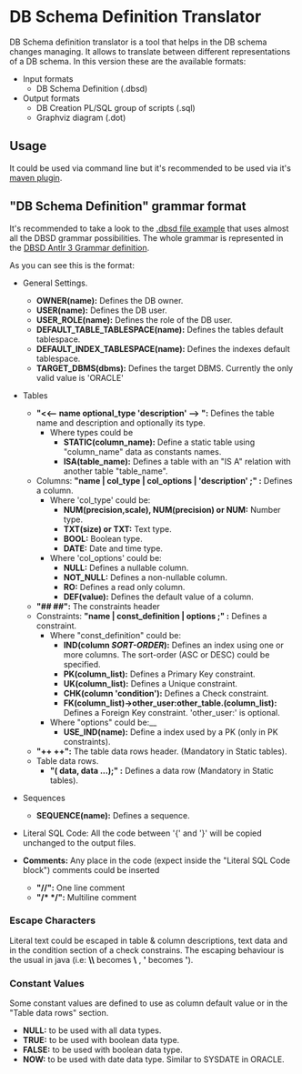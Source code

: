 DB Schema Definition Translator
===============================

DB Schema definition translator is a tool that helps in the DB schema changes managing.
It allows to translate between different representations of a DB schema.
In this version these are the available formats:

* Input formats
  * DB Schema Definition (.dbsd)
* Output formats
  * DB Creation PL/SQL group of scripts (.sql)
  * Graphviz diagram (.dot)


Usage
-----

It could be used via command line but it's recommended to be used via it's [maven plugin][1].


"DB Schema Definition" grammar format
-----------------------------------------
It's recommended to take a look to the [.dbsd file example][2] that uses almost all the DBSD grammar possibilities.
The whole grammar is represented in the [DBSD Antlr 3 Grammar definition][3].

As you can see this is the format:

* General Settings.
  * __OWNER(name):__ Defines the DB owner.
  * __USER(name):__ Defines the DB user.
  * __USER_ROLE(name):__ Defines the role of the DB user.
  * __DEFAULT_TABLE_TABLESPACE(name):__ Defines the tables default tablespace.
  * __DEFAULT_INDEX_TABLESPACE(name):__ Defines the indexes default tablespace.
  * __TARGET_DBMS(dbms):__ Defines the target DBMS. Currently the only valid value is 'ORACLE'
* Tables
  * __"<<-- name optional_type 'description' --> ":__ Defines the table name and description and optionally its type.
    * Where types could be
      * __STATIC(column_name):__ Define a static table using "column_name" data as constants names.
      * __ISA(table_name):__ Defines a table with an "IS A" relation with another table "table_name".
  * Columns: __"name | col_type | col_options | 'description' ;" :__ Defines a column.
      * Where 'col_type' could be:
         * __NUM(precision,scale), NUM(precision) or NUM:__ Number type.
         * __TXT(size) or TXT:__ Text type.
         * __BOOL:__ Boolean type.
         * __DATE:__ Date and time type.
      * Where 'col_options' could be:
         * __NULL:__ Defines a nullable column.
         * __NOT_NULL:__ Defines a non-nullable column.
         * __RO:__ Defines a read only column.
         * __DEF(value):__ Defines the default value of a column.
  * __"##     ##":__ The constraints header
  * Constraints: __"name | const_definition | options ;" :__ Defines a constraint.
      * Where "const_definition" could be:
         * __IND(column *SORT-ORDER*):__ Defines an index using one or more columns. The sort-order (ASC or DESC) could be specified.
         * __PK(column_list):__ Defines a Primary Key constraint.
         * __UK(column_list):__ Defines a Unique constraint.
         * __CHK(column 'condition'):__ Defines a Check constraint.
         * __FK(column_list)->other_user:other_table.(column_list):__ Defines a Foreign Key constraint. 'other_user:' is optional.
      * Where "options" could be:__
         * __USE_IND(name):__ Define a index used by a PK (only in PK constraints).
  * __"++     ++":__ The table data rows header. (Mandatory in Static tables).
  * Table data rows.
    * __"( data, data ...);" :__ Defines a data row (Mandatory in Static tables).
* Sequences
  * __SEQUENCE(name):__ Defines a sequence.
* Literal SQL Code: All the code between '{' and '}' will be copied unchanged to the output files.

* __Comments:__ Any place in the code (expect inside the "Literal SQL Code block") comments could be inserted
  * __"//":__  One line comment
  * __"/* */":__ Multiline comment

### Escape Characters ###
Literal text could be escaped in table & column descriptions, text data and in the condition section of a check constrains.
The escaping behaviour is the usual in java (i.e: __\\\\__ becomes __\\__ , __\'__ becomes __'__).

### Constant Values ###
Some constant values are defined to use as column default value or in the "Table data rows" section.
  * __NULL:__ to be used with all data types.
  * __TRUE:__ to be used with boolean data type.
  * __FALSE:__ to be used with boolean data type.
  * __NOW:__ to be used with date data type. Similar to SYSDATE in ORACLE.





[1]: https://github.com/fecresgam/db-schema-definition-translator-maven-plugin  "DB Schema Definition Translator Maven Plugin"
[2]: src/test/resources/testInput.dbsd ".dbsd File Example"
[3]: src/main/antlr/Dbsd.g "DBSD Antlr 3 Grammar"
